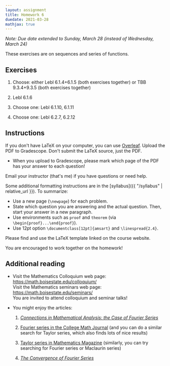 ```yaml
---
layout: assignment
title: Homework 6
duedate: 2021-03-28
mathjax: true
---
```


*Note: Due date extended to Sunday, March 28 (instead of Wednesday, March 24)*

These exercises are on sequences and series of functions.

## Exercises

1.  Choose: either Lebl 6.1.4+6.1.5 (both exercises together) or TBB 9.3.4+9.3.5 (both exercises together)

2.  Lebl 6.1.6

3.  Choose one: Lebl 6.1.10, 6.1.11

4.  Choose one: Lebl 6.2.7, 6.2.12


## Instructions

If you don't have LaTeX on your computer, you can use [Overleaf](https://overleaf.com).
Upload the PDF to Gradescope.
Don't submit the LaTeX source, just the PDF.

+ When you upload to Gradescope,
  please mark which page of the PDF has your answer to each question!

Email your instructor (that's me) if you have questions or need help.

Some additional formatting instructions are in the
[syllabus]({{ "/syllabus" | relative_url }}).
To summarize:

+ Use a new page (`\newpage`) for each problem.
+ State which question you are answering and the actual question.
  Then, start your answer in a new paragraph.
+ Use environments such as `proof` and `theorem`
  (via `\begin{proof}...\end{proof}`).
+ Use 12pt option `\documentclass[12pt]{amsart}` and `\linespread{2.4}`.

Please find and use the LaTeX template linked on the course website.

You are encouraged to work together on the homework!


## Additional reading

+ Visit the Mathematics Colloquium web page: <https://math.boisestate.edu/colloquium/>  
  Visit the Mathematics seminars web page: <https://math.boisestate.edu/seminars/>  
  You are invited to attend colloquium and seminar talks!

+ You might enjoy the articles:
  1.  [*Connections in Mathematical Analysis: the Case of Fourier Series*](https://libproxy.boisestate.edu/login?url=https://www.jstor.org/stable/2325087)

  2.  [Fourier series in the College Math Journal](https://www-tandfonline-com.libproxy.boisestate.edu/action/doSearch?AllField=fourier+series&SeriesKey=ucmj20)
      (and you can do a similar search for Taylor series, which also finds lots of nice results)
      
  3.  [Taylor series in Mathematics Magazine](https://www.tandfonline.com/action/doSearch?AllField=taylor+series&SeriesKey=umma20)
      (similarly, you can try searching for Fourier series or Maclaurin series)

  4.  [*The Convergence of Fourier Series*](https://www.maa.org/programs/maa-awards/writing-awards/the-convergence-of-fourier-series)


